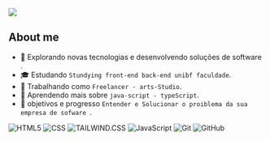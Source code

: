 ![](https://komarev.com/ghpvc/?username=Vzdevelopers&color=006bed)

## About me



- 🤠 Explorando novas tecnologias e desenvolvendo soluções de software .
- 🎓 Estudando ```Stundying front-end back-end unibf faculdade```.
- 💼 Trabalhando como ```Freelancer - arts-Studio```.
- 🌱 Aprendendo mais sobre ```java-script - typeScript```.
- 💭 objetivos e progresso  ```Entender e Solucionar o proiblema da sua empresa de sofware ```.


![HTML5](https://img.shields.io/badge/-HTML5-333333?style=flat&logo=HTML5)
![CSS](https://img.shields.io/badge/-CSS-333333?style=flat&logo=CSS3&logoColor=1572B6)
![TAILWIND.CSS](https://img.shields.io/badge/-CSS-333333?style=flat&logo=CSS3&logoColor=1552B6)
![JavaScript](https://img.shields.io/badge/-JavaScript-333333?style=flat&logo=javascript)
![Git](https://img.shields.io/badge/-Git-333333?style=flat&logo=git)
![GitHub](https://img.shields.io/badge/-GitHub-333333?style=flat&logo=github)
